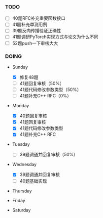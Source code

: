 ### TODO
- [ ] 40题RFC补充重要函数接口
- [ ] 41题补充单测用例
- [ ] 39题反向传播验证正确性
- [ ] 41题调研PyTorch实现方式与论文为什么不同
- [ ] 52题push一下审核大大

### DOING
- Sunday
  - [x] 修复48题
  - [ ] 41题回复审核（50%）
  - [ ] 41题代码修改参数类型（50%）
  - [ ] 41题补充C++ RFC（0%）
- Monday
  - [x] 40题回复审核
  - [x] 41题回复审核
  - [x] 41题代码修改参数类型
  - [x] 41题补充C++ RFC
- Tuesday
  - [ ] 39题调通并回复审核（50%）
- Wednesday
  - [x] 39题调通并回复审核
  - [ ] 40题基础实现
- Thursday

- Friday

- Saturday

